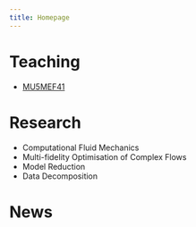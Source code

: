 ```yaml
---
title: Homepage
---
```


# Teaching

* [MU5MEF41](MU5MEF41/index.md)

# Research

* Computational Fluid Mechanics
* Multi-fidelity Optimisation of Complex Flows 
* Model Reduction 
* Data Decomposition 


# News

